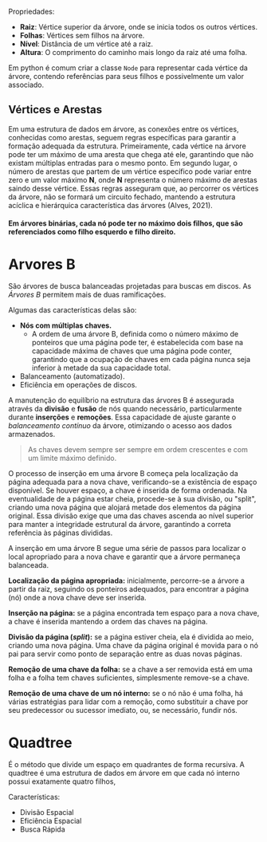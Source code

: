 Propriedades:
- **Raiz**: Vértice superior da árvore, onde se inicia todos os outros vértices.
- **Folhas**: Vértices sem filhos na árvore.
- **Nível**: Distância de um vértice até a raiz.
- **Altura**: O comprimento do caminho mais longo da raiz até uma folha.

Em python é comum criar a classe `Node` para representar cada vértice da árvore, contendo referências para seus filhos e possivelmente um valor associado.

## Vértices e Arestas
Em uma estrutura de dados em árvore, as conexões entre os vértices, conhecidas como arestas, seguem regras específicas para garantir a formação adequada da estrutura. Primeiramente, cada vértice na árvore pode ter um máximo de uma aresta que chega até ele, garantindo que não existam múltiplas entradas para o mesmo ponto. Em segundo lugar, o número de arestas que partem de um vértice específico pode variar entre zero e um valor máximo **N**, onde **N** representa o número máximo de arestas saindo desse vértice. Essas regras asseguram que, ao percorrer os vértices da árvore, não se formará um circuito fechado, mantendo a estrutura acíclica e hierárquica característica das árvores (Alves, 2021).

#### Em árvores binárias, cada nó pode ter no máximo dois filhos, que são referenciados como filho esquerdo e filho direito.

# Arvores B

São árvores de busca balanceadas projetadas para buscas em discos.
As *Árvores B* permitem mais de duas ramificações.

Algumas das características delas são:
- **Nós com múltiplas chaves.**
	- A ordem de uma árvore B, definida como o número máximo de ponteiros que uma página pode ter, é estabelecida com base na capacidade máxima de chaves que uma página pode conter, garantindo que a ocupação de chaves em cada página nunca seja inferior à metade da sua capacidade total.
- Balanceamento (automatizado).
- Eficiência em operações de discos.

A manutenção do equilíbrio na estrutura das árvores B é assegurada através da **divisão** e **fusão** de nós quando necessário, particularmente durante **inserções** e **remoções**. Essa capacidade de ajuste garante o *balanceamento contínuo* da árvore, otimizando o acesso aos dados armazenados.

>As chaves devem sempre ser sempre em ordem crescentes e com um limite máximo definido.

O processo de inserção em uma árvore B começa pela localização da página adequada para a nova chave, verificando-se a existência de espaço disponível. Se houver espaço, a chave é inserida de forma ordenada. Na eventualidade de a página estar cheia, procede-se à sua divisão, ou "split", criando uma nova página que alojará metade dos elementos da página original. Essa divisão exige que uma das chaves ascenda ao nível superior para manter a integridade estrutural da árvore, garantindo a correta referência às páginas divididas.

A inserção em uma árvore B segue uma série de passos para localizar o local apropriado para a nova chave e garantir que a árvore permaneça balanceada. 

**Localização da página apropriada:** inicialmente, percorre-se a árvore a partir da raiz, seguindo os ponteiros adequados, para encontrar a página (nó) onde a nova chave deve ser inserida.

**Inserção na página:** se a página encontrada tem espaço para a nova chave, a chave é inserida mantendo a ordem das chaves na página.

**Divisão da página (**_**split**_**):** se a página estiver cheia, ela é dividida ao meio, criando uma nova página. Uma chave da página original é movida para o nó pai para servir como ponto de separação entre as duas novas páginas.

**Remoção de uma chave da folha:** se a chave a ser removida está em uma folha e a folha tem chaves suficientes, simplesmente remove-se a chave. 

**Remoção de uma chave de um nó interno:** se o nó não é uma folha, há várias estratégias para lidar com a remoção, como substituir a chave por seu predecessor ou sucessor imediato, ou, se necessário, fundir nós.


# Quadtree

É o método que divide um espaço em quadrantes de forma recursiva. A quadtree é uma estrutura de dados em árvore em que cada nó interno possui exatamente quatro filhos,

Características: 
- Divisão Espacial
- Eficiência Espacial
- Busca Rápida

